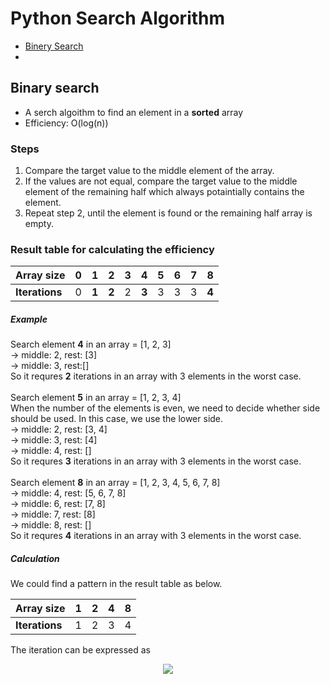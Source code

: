# Python Search Algorithm

- [Binery Search](https://github.com/Chun-Chieh/LearningNotes/tree/master/Python#binary-search)
- 

## Binary search
- A serch algoithm to find an element in a **sorted** array
- Efficiency: O(log(n))

### Steps
1. Compare the target value to the middle element of the array.
2. If the values are not equal, compare the target value to the middle element of the remaining half which always potaintially contains the element.
3. Repeat step 2, until the element is found or the remaining half array is empty.

### Result table for calculating the efficiency
| **Array size** | 0 |   1   |   2   | 3 |   4   | 5 | 6 | 7 |   8   |
|----------------|---|-------|-------|---|-------|---|---|---|-------|
| **Iterations** | 0 | **1** | **2** | 2 | **3** | 3 | 3 | 3 | **4** | 

##### Example
Search element **4** in an array = [1, 2, 3]<br />
-> middle: 2, rest: [3]<br />
-> middle: 3, rest:[]<br /> 
So it requres **2** iterations in an array with 3 elements in the worst case.
<br />
<br />
Search element **5** in an array = [1, 2, 3, 4]<br />
When the number of the elements is even, we need to decide whether side should be used.
In this case, we use the lower side.<br />
-> middle: 2, rest: [3, 4]<br />
-> middle: 3, rest: [4]<br />
-> middle: 4, rest: []<br />
So it requres **3** iterations in an array with 3 elements in the worst case.
<br />
<br />
Search element **8** in an array = [1, 2, 3, 4, 5, 6, 7, 8]<br />
-> middle: 4, rest: [5, 6, 7, 8]<br />
-> middle: 6, rest: [7, 8]<br />
-> middle: 7, rest: [8]<br />
-> middle: 8, rest: []<br />
So it requres **4** iterations in an array with 3 elements in the worst case.<br />

##### Calculation
We could find a pattern in the result table as below.


|  Array size  | 1 | 2 | 4 | 8 |
|--------------|---|---|---|---|
**Iterations** | 1 | 2 | 3 | 4 |


The iteration can be expressed as
<p align="center">
    <img src="https://latex.codecogs.com/gif.latex?\log_{2}(n)&plus;1">
</p>
<br />


